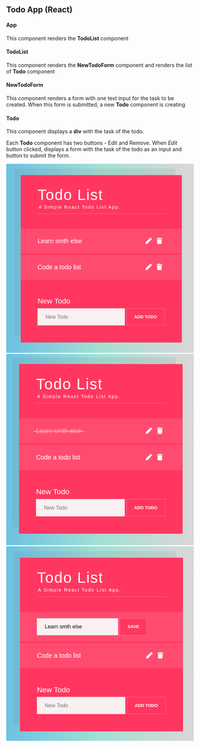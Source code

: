 ## Todo App (React)

#### App

This component renders the **TodoList** component

#### TodoList

This component renders the **NewTodoForm** component and renders the list of **Todo** component

#### NewTodoForm

This component renders a form with one text input for the task to be created. When this form is submitted, a new **Todo** component is creating

#### Todo

This component displays a **div** with the task of the todo.

Each **Todo** component has two buttons - Edit and Remove. When _Edit_ button clicked, displays a form with the task of the todo as an input and button to submit the form.

![Todo-list1](./public/todoApp2.png)
![Todo-list2](./public/todoApp1.png)
![Todo-list3](./public/todoApp3.png)
